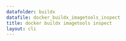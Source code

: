 ```yaml
---
datafolder: buildx
datafile: docker_buildx_imagetools_inspect
title: docker buildx imagetools inspect
layout: cli
---
```


<!--
This page is automatically generated from Docker's source code. If you want to
suggest a change to the text that appears here, open a ticket or pull request
in the source repository on GitHub:

https://github.com/docker/buildx
-->